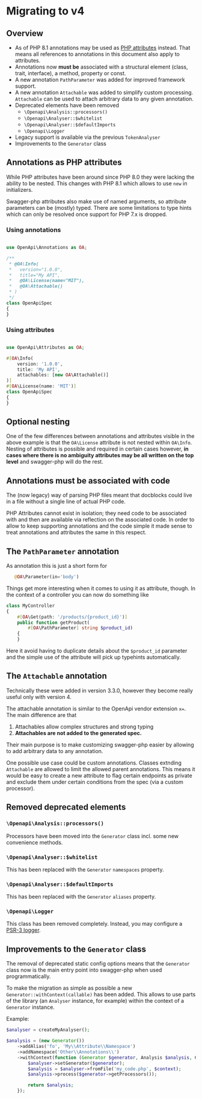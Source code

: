 # Migrating to v4

## Overview
* As of PHP 8.1 annotations may be used as
  [PHP attributes](https://www.php.net/manual/en/language.attributes.overview.php) instead.
  That means all references to annotations in this document also apply to attributes.
* Annotations now **must be** associated with a structural element (class, trait, interface), a method, property or const.
* A new annotation `PathParameter` was added for improved framework support.
* A new annotation `Attachable` was added to simplify custom processing.
  `Attachable` can be used to attach arbitrary data to any given annotation.
* Deprecated elements have been removed
  * `\Openapi\Analysis::processors()`
  * `\Openapi\Analyser::$whitelist`
  * `\Openapi\Analyser::$defaultImports`
  * `\Openapi\Logger`
* Legacy support is available via the previous `TokenAnalyser`
* Improvements to the `Generator` class

## Annotations as PHP attributes
While PHP attributes have been around since PHP 8.0 they were lacking the ability to be nested.
This changes with PHP 8.1 which allows to use `new` in initializers.

Swagger-php attributes also make use of named arguments, so attribute parameters can be (mostly) typed. 
There are some limitations to type hints which can only be resolved once support for PHP 7.x is dropped.

### Using annotations
```php

use OpenApi\Annotations as OA;

/**
 * @OA\Info(
 *   version="1.0.0",
 *   title="My API",
 *   @OA\License(name="MIT"),
 *   @OA\Attachable()
 * )
 */
class OpenApiSpec
{
}
```
### Using attributes
```php

use OpenApi\Attributes as OA;

#[OA\Info(
    version: '1.0.0',
    title: 'My API',
    attachables: [new OA\Attachable()]
)]
#[OA\License(name: 'MIT')]
class OpenApiSpec
{
}
```

## Optional nesting
One of the few differences between annotations and attributes visible in the above example is that the `OA\License` attribute
is not nested within `OA\Info`. Nesting of attributes is possible and required in certain cases however, **in cases where there
is no ambiguity attributes may be all written on the top level** and swagger-php will do the rest.

## Annotations must be associated with code
The (now legacy) way of parsing PHP files meant that docblocks could live in a file without a single line
of actual PHP code.

PHP Attributes cannot exist in isolation; they need code to be associated with and then are available 
via reflection on the associated code.
In order to allow to keep supporting annotations and the code simple it made sense to treat annotations and attributes
the same in this respect.

## The `PathParameter` annotation
As annotation this is just a short form for 
```php
   @OA\Parameter(in='body')
```

Things get more interesting when it comes to using it as attribute, though. In the context of
a controller you can now do something like
```php
class MyController
{
    #[OA\Get(path: '/products/{product_id}')]
    public function getProduct(
        #[OA\PathParameter] string $product_id)
    {
    }
```
Here it avoid having to duplicate details about the `$product_id` parameter and the simple use of the attribute
will pick up typehints automatically.

## The `Attachable` annotation
Technically these were added in version 3.3.0, however they become really useful only with version 4.

The attachable annotation is similar to the OpenApi vendor extension `x=`. The main difference are that
1. Attachables allow complex structures and strong typing
2. **Attachables are not added to the generated spec.**

Their main purpose is to make customizing swagger-php easier by allowing to add arbitrary data to any annotation.

One possible use case could be custom annotations. Classes extnding `Attachable` are allowed to limit 
the allowed parent annotations. This means it would be easy to create a new attribute to flag certain endpoints
as private and exclude them under certain conditions from the spec (via a custom processor).

## Removed deprecated elements
### `\Openapi\Analysis::processors()`
Processors have been moved into the `Generator` class incl. some new convenience methods.
### `\Openapi\Analyser::$whitelist`
This has been replaced with the `Generator` `namespaces` property.
### `\Openapi\Analyser::$defaultImports`
This has been replaced with the `Generator` `aliases` property.
### `\Openapi\Logger`
This class has been removed completely. Instead, you may configure a [PSR-3 logger](https://www.php-fig.org/psr/psr-3/).

## Improvements to the `Generator` class
The removal of deprecated static config options means that the `Generator` class now is 
the main entry point into swagger-php when used programmatically.

To make the migration as simple as possible a new `Generator::withContext(callable)` has been added.
This allows to use parts of the library (an `Analyser` instance, for example) within the context of a `Generator` instance.

Example:
```php
$analyser = createMyAnalyser();

$analysis = (new Generator())
    ->addAlias('fo', 'My\\Attribute\\Namespace')
    ->addNamespace('Other\\Annotations\\')
    ->withContext(function (Generator $generator, Analysis $analysis, Context $context) use ($analyser) {
        $analyser->setGenerator($generator);
        $analysis = $analyser->fromFile('my_code.php', $context);
        $analysis->process($generator->getProcessors());

        return $analysis;
    });

```
